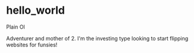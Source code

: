 # hello_world
Plain Ol

Adventurer and mother of 2.
I'm the investing type looking to start flipping websites for funsies!
